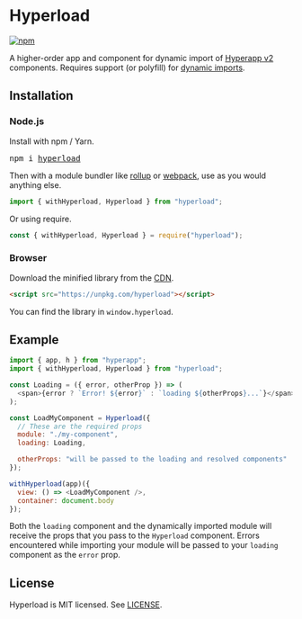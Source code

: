 # Hyperload

[![npm](https://img.shields.io/npm/v/hyperload.svg)](https://www.npmjs.org/package/hyperload)

A higher-order app and component for dynamic import of [Hyperapp v2](https://github.com/jorgebucaran/hyperapp) components. Requires support (or polyfill) for [dynamic imports](https://caniuse.com/#feat=es6-module-dynamic-import).

## Installation

### Node.js

Install with npm / Yarn.

<pre>
npm i <a href=https://www.npmjs.com/package/hyperload>hyperload</a>
</pre>

Then with a module bundler like [rollup](https://github.com/rollup/rollup) or [webpack](https://github.com/webpack/webpack), use as you would anything else.

```js
import { withHyperload, Hyperload } from "hyperload";
```

Or using require.

```js
const { withHyperload, Hyperload } = require("hyperload");
```

### Browser

Download the minified library from the [CDN](https://unpkg.com/hyperload).

```html
<script src="https://unpkg.com/hyperload"></script>
```

You can find the library in `window.hyperload`.

## Example

```js
import { app, h } from "hyperapp";
import { withHyperload, Hyperload } from "hyperload";

const Loading = ({ error, otherProp }) => (
  <span>{error ? `Error! ${error}` : `loading ${otherProps}...`}</span>
);

const LoadMyComponent = Hyperload({
  // These are the required props
  module: "./my-component",
  loading: Loading,

  otherProps: "will be passed to the loading and resolved components"
});

withHyperload(app)({
  view: () => <LoadMyComponent />,
  container: document.body
});
```

Both the `loading` component and the dynamically imported module will receive the props that you pass to the `Hyperload` component. Errors encountered while importing your module will be passed to your `loading` component as the `error` prop.

## License

Hyperload is MIT licensed. See [LICENSE](LICENSE.md).
